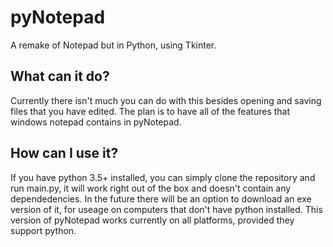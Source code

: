 # pyNotepad
A remake of Notepad but in Python, using Tkinter.

## What can it do?
Currently there isn't much you can do with this besides opening and saving files that you have edited.
The plan is to have all of the features that windows notepad contains in pyNotepad.

## How can I use it?
If you have python 3.5+ installed, you can simply clone the repository and run main.py, it will work right out of the box and doesn't contain any dependedencies. 
In the future there will be an option to download an exe version of it, for useage on computers that don't have python installed.
This version of pyNotepad works currently on all platforms, provided they support python.

